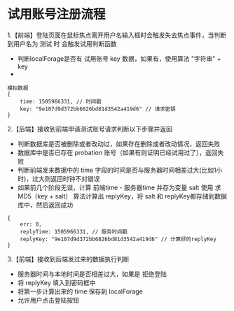 # 试用账号注册流程
1.【前端】登陆页面在鼠标焦点离开用户名输入框时会触发失去焦点事件，当判断到用户名为 测试 时 会触发试用判断函数

* 判断localForage是否有 试用账号 key 数据，如果有，使用算法 "字符串" + key
* 
```
模拟数据
{
    time: 1505966331, // 时间戳
    key: "9e107d9d372bb6826bd81d3542a419d6" // 请求密钥
}
```
2.【后端】接收到前端申请测试账号请求判断以下步骤并返回

 * 判断数据库是否被删除或者改动过，如果存在删除或者改动情况，返回失败
 * 数据库中是否已存在 probation 账号（如果有则证明已经试用过了），返回失败
 * 判断前端发来数据中的 time 字段的时间是否与服务器时间相差过大(比如1小时)，过大则返回时钟不对错误
 * 如果前几个阶段无误，计算 前端time - 服务器time 并存为变量 salt 使用 求MD5（key + salt） 算法计算出 replyKey，将 salt 和 replyKey都存储到数据库中，然后返回成功
```
{
    err: 0,
    replyTime: 1505966331, // 服务时间戳
    replyKey: "9e107d9d372bb6826bd81d3542a419d6" // 计算好的replyKey
}
```

3.【前端】接收到后端发过来的数据执行判断

 * 服务器时间与本地时间是否相差过大，如果是 拒绝登陆
 * 将 replyKey 填入到密码框中
 * 将第一步计算出来的 time 保存到 localForage
 * 允许用户点击登陆按钮

